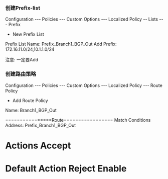 ### 创建Prefix-list

Configuration --- Policies --- Custom Options --- Localized Policy -- Lists --- Prefix

+ New Prefix List

Prefix List Name: Prefix_Branch1_BGP_Out
Add Prefix: 172.16.11.0/24,10.1.1.0/24

注意: 一定要Add

### 创建路由策略
Configuration --- Policies --- Custom Options --- Localized Policy --- Route Policy

+ Add Route Policy

Name: Branch1_BGP_Out

================Route=================
Match Conditions
Address: Prefix_Branch1_BGP_Out

Actions
Accept
======================================
Default Action
Reject  Enable
======================================
